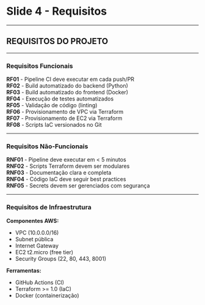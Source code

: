 # Slide 4 - Requisitos

---

## REQUISITOS DO PROJETO

---

### Requisitos Funcionais

**RF01** - Pipeline CI deve executar em cada push/PR  
**RF02** - Build automatizado do backend (Python)  
**RF03** - Build automatizado do frontend (Docker)  
**RF04** - Execução de testes automatizados  
**RF05** - Validação de código (linting)  
**RF06** - Provisionamento de VPC via Terraform  
**RF07** - Provisionamento de EC2 via Terraform  
**RF08** - Scripts IaC versionados no Git

---

### Requisitos Não-Funcionais

**RNF01** - Pipeline deve executar em < 5 minutos  
**RNF02** - Scripts Terraform devem ser modulares  
**RNF03** - Documentação clara e completa  
**RNF04** - Código IaC deve seguir best practices  
**RNF05** - Secrets devem ser gerenciados com segurança

---

### Requisitos de Infraestrutura

**Componentes AWS:**
- VPC (10.0.0.0/16)
- Subnet pública
- Internet Gateway
- EC2 t2.micro (free tier)
- Security Groups (22, 80, 443, 8001)

**Ferramentas:**
- GitHub Actions (CI)
- Terraform >= 1.0 (IaC)
- Docker (containerização)

